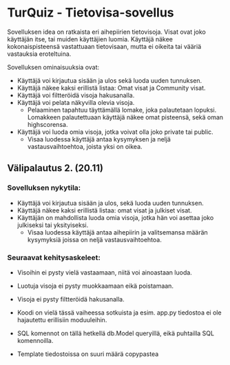 # TurQuiz - Tietovisa-sovellus

Sovelluksen idea on ratkaista eri aihepiirien tietovisoja. Visat ovat joko käyttäjän itse, tai muiden käyttäjien luomia.
Käyttäjä näkee kokonaispisteensä vastattuaan tietovisaan, mutta ei oikeita tai vääriä vastauksia eroteltuina.

Sovelluksen ominaisuuksia ovat:

* Käyttäjä voi kirjautua sisään ja ulos sekä luoda uuden tunnuksen.
* Käyttäjä näkee kaksi erillistä listaa: Omat visat ja Community visat.
* Käyttäjä voi filtteröidä visoja hakusanalla.
* Käyttäjä voi pelata näkyvilla olevia visoja.
    * Pelaaminen tapahtuu täyttämällä lomake, joka palautetaan lopuksi. Lomakkeen palautettuaan käyttäjä näkee omat pisteensä, sekä oman highscorensa.
* Käyttäjä voi luoda omia visoja, jotka voivat olla joko private tai public.
    * Visaa luodessa käyttäjä antaa kysymyksen ja neljä vastausvaihtoehtoa, joista yksi on oikea.

## Välipalautus 2. (20.11)

### Sovelluksen nykytila:
* Käyttäjä voi kirjautua sisään ja ulos, sekä luoda uuden tunnuksen.
* Käyttäjä näkee kaksi erillistä listaa: omat visat ja julkiset visat.
* Käyttäjän on mahdollista luoda omia visoja, jotka hän voi asettaa joko julkiseksi tai yksityiseksi.
    * Visaa luodessa käyttäjä antaa aihepiirin ja valitsemansa määrän kysymyksiä joissa on neljä vastausvaihtoehtoa.

### Seuraavat kehitysaskeleet:
* Visoihin ei pysty vielä vastaamaan, niitä voi ainoastaan luoda.
* Luotuja visoja ei pysty muokkaamaan eikä poistamaan.
* Visoja ei pysty filtteröidä hakusanalla.

* Koodi on vielä tässä vaiheessa sotkuista ja esim. app.py tiedostoa ei ole hajautettu erillisiin moduuleihin.
* SQL komennot on tällä hetkellä db.Model queryillä, eikä puhtailla SQL komennoilla.
* Template tiedostoissa on suuri määrä copypastea <style/> tägien sisällä.
* Kurssin fly.io ongelmista johtuen sovellus ei ole vielä testattavissa tuotannossa.

## Välipalautus 3. (04.12)

### Sovelluksen nykytila:
* Käyttäjä voi kirjautua sisään ja ulos, sekä luoda uuden tunnuksen.
* Käyttäjä näkee kaksi erillistä listaa: omat visat ja julkiset visat.
* Käyttäjän on mahdollista luoda omia visoja, jotka hän voi asettaa joko julkiseksi tai yksityiseksi.
    * Visaa luodessa käyttäjä antaa aihepiirin ja valitsemansa määrän kysymyksiä joissa on neljä vastausvaihtoehtoa.
* Käyttäjä voi vastata joko yhteisön julkisiin, tai itse luomiinsa visoihin.
* Käyttäjä pystyy poistamaam luomansa visan "My Quizzes" sivulta.
* App.config on siirretty .env tiedostoon ja SECRET_KEY on muutettu.
* db.Model queryt ovat muutettu puhtaiksi SQL komennoiksi.
### Seuraavat kehitysaskeleet:
* Luotuja visoja ei pysty muokkaamaan.
* Visoja ei pysty filtteröidä hakusanalla.
* App.py tiedostoa on viime palautuksesta siistitty ja hajautettu, mutta sovellus kaipaa vielä pientä refaktorointia siellä sun täällä.
* Template tiedostoissa on suuri määrä copypastea <style/> tägien sisällä.
* Ainoa SQL komento joka on edelleen db.Model query muodossa on kirjautuvan käyttäjän tietojen hakeminen, sillä flask_loginin kaipaama "is_active" kenttä aiheutti ongelmia.
* Kurssin fly.io ongelmista johtuen sovellus ei ole vielä testattavissa tuotannossa.











